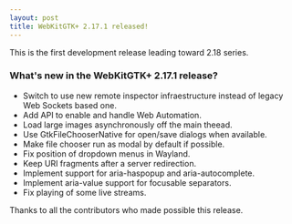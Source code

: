 ```yaml
---
layout: post
title: WebKitGTK+ 2.17.1 released!
---
```


This is the first development release leading toward 2.18 series.

### What's new in the WebKitGTK+ 2.17.1 release?

 - Switch to use new remote inspector infraestructure instead of legacy Web Sockets based one.
 - Add API to enable and handle Web Automation.
 - Load large images asynchronously off the main theead.
 - Use GtkFileChooserNative for open/save dialogs when available.
 - Make file chooser run as modal by default if possible.
 - Fix position of dropdown menus in Wayland.
 - Keep URI fragments after a server redirection.
 - Implement support for aria-haspopup and aria-autocomplete.
 - Implement aria-value support for focusable separators.
 - Fix playing of some live streams.

Thanks to all the contributors who made possible this release.
